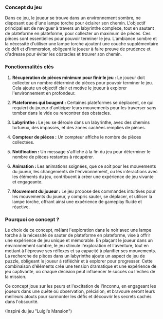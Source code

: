 ### Concept du jeu

Dans ce jeu, le joueur se trouve dans un environnement sombre, ne disposant que d'une lampe torche pour éclairer son chemin. L'objectif principal est de naviguer à travers un labyrinthe complexe, tout en sautant de plateforme en plateforme, pour collecter un maximum de pièces. Ces pièces sont essentielles pour pouvoir terminer le jeu. L'ambiance sombre et la nécessité d'utiliser une lampe torche ajoutent une couche supplémentaire de défi et d'immersion, obligeant le joueur à faire preuve de prudence et d'adresse pour éviter les obstacles et trouver son chemin.

### Fonctionnalités clés

1. **Récupération de pièces minimum pour finir le jeu :** Le joueur doit collecter un nombre déterminé de pièces pour pouvoir terminer le jeu. Cela ajoute un objectif clair et motive le joueur à explorer l'environnement en profondeur.

2. **Plateformes qui bougent :** Certaines plateformes se déplacent, ce qui requiert du joueur d'anticiper leurs mouvements pour les traverser sans tomber dans le vide ou rencontrer des obstacles.

3. **Labyrinthe :** Le jeu se déroule dans un labyrinthe, avec des chemins tortueux, des impasses, et des zones cachées remplies de pièces.

4. **Compteur de pièces :** Un compteur affiche le nombre de pièces collectées.
   
5. **Notification :** Un message s'affiche à la fin du jeu pour déterminer le nombre de pièces restantes à récupérer.

6. **Animation :** Les animations soignées, que ce soit pour les mouvements du joueur, les changements de l'environnement, ou les interactions avec les éléments du jeu, contribuent à créer une expérience de jeu vivante et engageante.

7. **Mouvement du joueur :** Le jeu propose des commandes intuitives pour les mouvements du joueur, y compris sauter, se déplacer, et utiliser la lampe torche, offrant ainsi une expérience de gameplay fluide et réactive.

### Pourquoi ce concept ?

Le choix de ce concept, mêlant l'exploration dans le noir avec une lampe torche à la nécessité de sauter de plateforme en plateforme, vise à offrir une expérience de jeu unique et mémorable. En plaçant le joueur dans un environnement sombre, le jeu stimule l'exploration et l'aventure, tout en mettant à l'épreuve ses réflexes et sa capacité à planifier ses mouvements. La recherche de pièces dans un labyrinthe ajoute un aspect de jeu de puzzle, obligeant le joueur à réfléchir et à explorer pour progresser. Cette combinaison d'éléments crée une tension dramatique et une expérience de jeu captivante, où chaque décision peut influencer le succès ou l'échec de la mission.

Ce concept joue sur les peurs et l'excitation de l'inconnu, en engageant les joueurs dans une quête où observation, précision, et bravoure seront leurs meilleurs atouts pour surmonter les défis et découvrir les secrets cachés dans l'obscurité.

(Inspiré du jeu "Luigi's Mansion")
